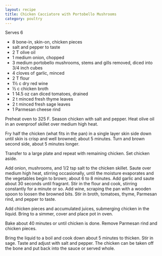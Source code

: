 ```yaml
---
layout: recipe
title: Chicken Cacciatore with Portobello Mushrooms
category: poultry
---
```

Serves 6
  
- 8 bone-in, skin-on, chicken pieces
- salt and pepper to taste
- 2 T olive oil
- 1 medium onion, chopped
- 3 medium portobello mushrooms, stems and gills removed, diced into 3/4 inch cubes
- 4 cloves of garlic, minced
- 2 T flour
- 1½ c dry red wine
- ½ c chicken broth
- 1 14.5 oz can diced tomatoes, drained
- 2 t minced fresh thyme leaves
- 2 t minced fresh sage leaves
- 1 Parmesan cheese rind
  
Preheat oven to 325 F.
Season chicken with salt and pepper. Heat olive oil in an ovenproof skillet over medium high heat.

Fry half the chicken (what fits in the pan) in a single layer skin side down until skin is crisp and well browned; about 5 minutes. Turn and brown second side, about 5 minutes longer.

Transfer to a large plate and repeat with remaining chicken. Set chicken aside.

Add onion, mushrooms, and 1/2 tsp salt to the chicken skillet. Saute over medium high heat, stirring occasionally, until the moisture evaporates and the vegetables begin to brown; about 6 to 8 minutes. Add garlic and saute about 30 seconds until fragrant. Stir in the flour and cook, stirring constantly for a minute or so. Add wine, scraping the pan with a wooden spoon to loosen the browned bits. Stir in broth, tomatoes, thyme, Parmesan rind, and pepper to taste.

Add chicken pieces and accumulated juices, submerging chicken in the liquid. Bring to a simmer, cover and place pot in oven.

Bake about 40 minutes or until chicken is done. Remove Parmesan rind and chicken pieces.

Bring the liquid to a boil and cook down about 5 minutes to thicken. Stir in sage. Taste and adjust with salt and pepper. The chicken can be taken off the bone and put back into the sauce or served whole.
